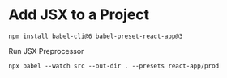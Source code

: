 # Add JSX to a Project

```
npm install babel-cli@6 babel-preset-react-app@3
```

Run JSX Preprocessor

```
npx babel --watch src --out-dir . --presets react-app/prod
```
